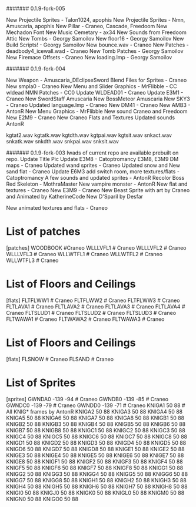 #######
0.1.9-fork-005

New Projectile Sprites - Talon1024, apophis
New Projectile Sprites - Nmn, Amuscaria, apophis
New Pillar - Craneo, Cascade, Freedoom
New Mechadon Font
New Music Cemetary - ax34
New Sounds from Freedoom Attic
New Tombs - Georgy Samoilov
New floor16 - Georgy Samoilov
New Build Scripts! - Georgy Samoilov
New bounce.wav - Craneo
New Patches - deadbody4_icewall.wad - Craneo
New Tomb Patches - Georgy Samoilov
New Firemace Offsets - Craneo
New loading.lmp - Georgy Samoilov

#######
0.1.9-fork-004

New Weapon - Amuscaria_DEclipseSword 
Blend Files for Sprites - Craneo
New smpla0 - Craneo
New Menu and Slider Graphics - MrFlibble - CC
wldead NMN Patches - CC0
Update WLDEAD01 - Craneo
Update E3M1 - Craneo
New SwordStaff Amuscaria
New BossMeteor Amuscaria
New SKY3 - Craneo
Updated language.lmp - Craneo
New DM41 - Craneo
New AMB3 - AntonR
New Menu Graphics - MrFlibble
New sound Craneo and Freedoom
New E2M9 - Craneo
New Craneo Flats and Textures
Updated sounds AntonR

kgtat2.wav
kgtatk.wav
kgtdth.wav
kgtpai.wav
kgtsit.wav
snkact.wav
snkatk.wav
snkdth.wav
snkpai.wav
snksit.wav

#######
0.1.9-fork-003
Iwads of current repo are available prebuilt on repo.
Update Title Pic
Update E3M8 - Catoptromancy
E3M8, E3M9 DM maps - Craneo
Updated wand sprites - Craneo 
Updated snow and New sand flat - Craneo
Update E6M3 add switch room, more textures/flats - Catoptromancy
A few sounds and updated sprites - AntonR
Recolor Boss Red Skeleton - MothraMaster
New vampire monster - AntonR
New flat and textures - Craneo
New E3M9 - Craneo
New Beast Sprite with art by Craneo and Animated by KatherineCode 
New D'Sparil by Desfar

New animated textures and flats - Craneo
# List of patches
[patches]
WOODBOOK	#Craneo
WLLLVFL1	# Craneo
WLLLVFL2	# Craneo	
WLLLVFL3	# Craneo
WLLWTFL1	# Craneo
WLLWTFL2	# Craneo
WLLWTFL3	# Craneo

# List of Floors and Ceilings
[flats]
FLTFLWW1	# Craneo
FLTFLWW2	# Craneo
FLTFLWW3	# Craneo
FLTLAVA1	# Craneo
FLTLAVA2	# Craneo
FLTLAVA3	# Craneo
FLTLAVA4	# Craneo
FLTSLUD1	# Craneo
FLTSLUD2	# Craneo
FLTSLUD3	# Craneo
FLTWAWA1	# Craneo
FLTWAWA2	# Craneo
FLTWAWA3	# Craneo

# List of Floors and Ceilings
[flats]
FLSNOW		# Craneo
FLSAND		# Craneo

# List of Sprites
[sprites]
GWNDA0	-139	-94	# Craneo
GWNDB0	-139	-85	# Craneo
GWNDC0	-139	-79	# Craneo
GWNDD0	-139	-71	# Craneo
KNIGA1	50	88	# All KNIG* frames by AntonR
KNIGA2	50	88
KNIGA3	50	88
KNIGA4	50	88
KNIGA5	50	88
KNIGA6	50	88
KNIGA7	50	88
KNIGA8	50	88
KNIGB1	50	88
KNIGB2	50	88
KNIGB3	50	88
KNIGB4	50	88
KNIGB5	50	88
KNIGB6	50	88
KNIGB7	50	88
KNIGB8	50	88
KNIGC1	50	88
KNIGC2	50	88
KNIGC3	50	88
KNIGC4	50	88
KNIGC5	50	88
KNIGC6	50	88
KNIGC7	50	88
KNIGC8	50	88
KNIGD1	50	88
KNIGD2	50	88
KNIGD3	50	88
KNIGD4	50	88
KNIGD5	50	88
KNIGD6	50	88
KNIGD7	50	88
KNIGD8	50	88
KNIGE1	50	88
KNIGE2	50	88
KNIGE3	50	88
KNIGE4	50	88
KNIGE5	50	88
KNIGE6	50	88
KNIGE7	50	88
KNIGE8	50	88
KNIGF1	50	88
KNIGF2	50	88
KNIGF3	50	88
KNIGF4	50	88
KNIGF5	50	88
KNIGF6	50	88
KNIGF7	50	88
KNIGF8	50	88
KNIGG1	50	88
KNIGG2	50	88
KNIGG3	50	88
KNIGG4	50	88
KNIGG5	50	88
KNIGG6	50	88
KNIGG7	50	88
KNIGG8	50	88
KNIGH1	50	88
KNIGH2	50	88
KNIGH3	50	88
KNIGH4	50	88
KNIGH5	50	88
KNIGH6	50	88
KNIGH7	50	88
KNIGH8	50	88
KNIGI0	50	88
KNIGJ0	50	88
KNIGK0	50	88
KNIGL0	50	88
KNIGM0	50	88
KNIGN0	50	88
KNIGO0	50	88


